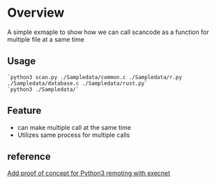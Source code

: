 # Overview
A simple exmaple to show how we can call scancode as a function for multiple file at a same time

## Usage
    `python3 scan.py ./Sampledata/common.c ./Sampledata/r.py ./Sampledata/database.c ./Sampledata/rust.py`
    `python3 ./Sampledata/`

## Feature
- can make multiple call at the same time
- Utilizes same process for multiple calls

## reference

[Add proof of concept for Python3 remoting with execnet](https://github.com/nexB/scancode-toolkit/commit/8afa686fb71b9540029234e5a40c0572c4457c28)
